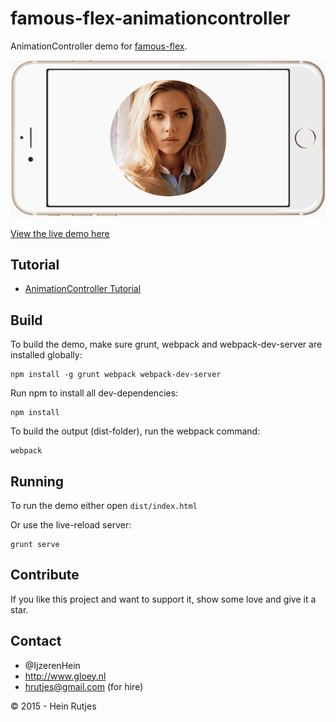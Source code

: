 famous-flex-animationcontroller
==========

AnimationController demo for [famous-flex](https://github.com/IjzerenHein/famous-flex).

![Screenshot](screenshot.gif)


[View the live demo here](https://rawgit.com/IjzerenHein/famous-flex-animationcontroller/master/dist/index.html)


## Tutorial

-	[AnimationController Tutorial](./tutorial/AnimationController.md)


## Build

To build the demo, make sure grunt, webpack and webpack-dev-server are installed globally:

```
npm install -g grunt webpack webpack-dev-server
```

Run npm to install all dev-dependencies:

```
npm install
```

To build the output (dist-folder), run the webpack command:

```
webpack
```


## Running

To run the demo either open `dist/index.html`

Or use the live-reload server:

```
grunt serve
```


## Contribute

If you like this project and want to support it, show some love
and give it a star.


## Contact
- 	@IjzerenHein
- 	http://www.gloey.nl
- 	hrutjes@gmail.com (for hire)

© 2015 - Hein Rutjes
